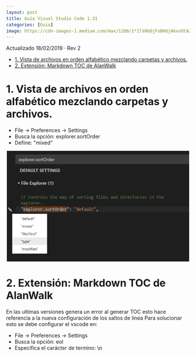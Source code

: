 ```yaml
---
layout: post
title: Guía Visual Studio Code 1.31
categories: [Guia]
image: https://cdn-images-1.medium.com/max/1200/1*1lVAbOjFoBHUjAkxnOtA2w.png
---
```

Actualizado 18/02/2019 · Rev 2

<!-- TOC -->

- [1. Vista de archivos en orden alfabético mezclando carpetas y archivos.](#1-vista-de-archivos-en-orden-alfabético-mezclando-carpetas-y-archivos)
- [2. Extensión: Markdown TOC de AlanWalk](#2-extensión-markdown-toc-de-alanwalk)

<!-- /TOC -->

# 1. Vista de archivos en orden alfabético mezclando carpetas y archivos.


- File → Preferences → Settings 
- Busca la opción: explorer.sortOrder
- Define: "mixed"
<center>
    <img src="/images/2019-02-16-Guia-de-Visual-Studio-Code/explorer.sortorder.png" style="width: 500px;"/>
</center>


# 2. Extensión: Markdown TOC de AlanWalk

En las ultimas versiones genera un error al generar TOC esto hace referencia a la nueva configuración de los saltos de linea
Para solucionar esto se debe configurar el vscode en:

- File → Preferences → Settings 
- Busca la opción: eol
- Especifica el carácter de termino: \n
